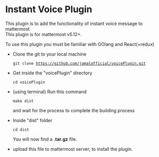 # Instant Voice Plugin

This plugin is to add the functionality of instant voice message to mattermost.<br/> 
This plugin is for mattermost v5.12+.

To use this plugin you must be familiar with GOlang and React(+redux)

- Clone the git to your local machine

    <code>git clone https://github.com/jamalofficial/voicePlugin.git</code>

- Get inside the "voicePlugin" directory


    <code>cd voicePlugin</code>


- (using terminal) Run this command

    <code>make dist</code>

    and wait for the process to complete the building process
- Inside "dist" folder

    <code>cd dist</code>

    You will now find a <strong>.tar.gz</strong> file.

- upload this file to mattermost server, to install the plugin.

